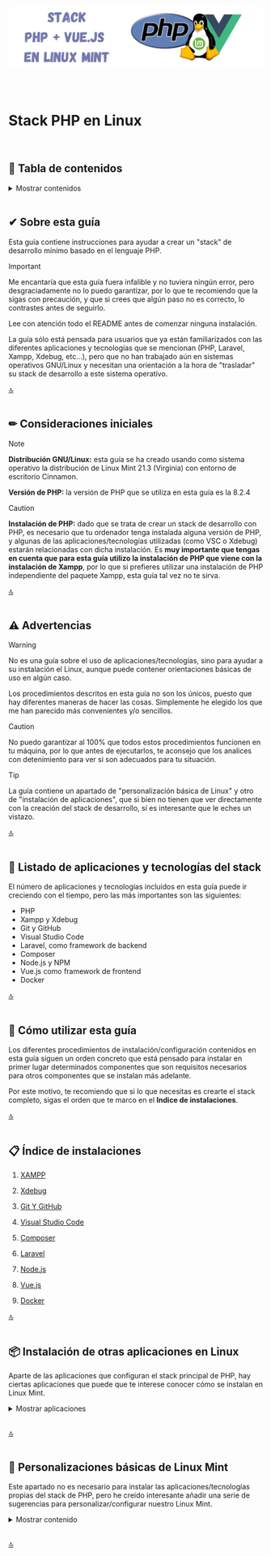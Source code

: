 ![stack_php_vue_linux](img/bannerStack1.png)

<br>
<br>

# Stack PHP en Linux
<br>

## 📖 Tabla de contenidos

<details>
<summary>Mostrar contenidos</summary>
<br>
   
- [Sobre esta guía](#-sobre-esta-guía)
- [Consideraciones iniciales](#-consideraciones-iniciales)
- [Advertencias](#-advertencias)
- [Listado de aplicaciones y tecnologías del stack](#-listado-de-aplicaciones-y-tecnologías-del-stack)
- [Cómo utilizar esta guía](#-cómo-utilizar-esta-guía)
- [Índice de instalaciones](#-índice-de-instalaciones)
- [Instalación de otras aplicaciones en Linux (Chrome, ...)](#-instalación-de-otras-aplicaciones-en-linux)
- [Personalizaciones básicas de Linux Mint](#-personalizaciones-básicas-de-linux-mint)
   
</details>
<br>

## ✔ Sobre esta guía

Esta guía contiene instrucciones para ayudar a crear un "stack" de desarrollo mínimo basado en el lenguaje PHP.

>[!IMPORTANT]
>
>Me encantaría que esta guía fuera infalible y no tuviera ningún error, pero desgraciadamente no lo puedo garantizar, por lo que te recomiendo que la sigas con precaución, y que si crees que algún paso no es correcto, lo contrastes antes de seguirlo. 
>
>Lee con atención todo el README antes de comenzar ninguna instalación.
>
>La guía sólo está pensada para usuarios que ya están familiarizados con las diferentes aplicaciones y tecnologías que se mencionan (PHP, Laravel, Xampp, Xdebug, etc...), pero que no han trabajado aún en sistemas operativos GNU/Linux y necesitan una orientación a la hora de "trasladar" su stack de desarrollo a este sistema operativo.

[🔝](#stack-phpvuejs-en-linux)
<br>
<br>

## ✏ Consideraciones iniciales

>[!NOTE]
>
>**Distribución GNU/Linux:** esta guía se ha creado usando como sistema operativo la distribución de Linux Mint 21.3 (Virginia) con entorno de escritorio Cinnamon.
>
>**Versión de PHP:** la versión de PHP que se utiliza en esta guía es la 8.2.4

>[!CAUTION]
>
>**Instalación de PHP:** dado que se trata de crear un stack de desarrollo con PHP, es necesario que tu ordenador tenga instalada alguna versión de PHP, y algunas de las aplicaciones/tecnologías utilizadas (como VSC o Xdebug) estarán relacionadas con dicha instalación. Es **muy importante que tengas en cuenta que para esta guía utilizo la instalación de PHP que viene con la instalación de Xampp**, por lo que si prefieres utilizar una instalación de PHP independiente del paquete Xampp, esta guía tal vez no te sirva.

[🔝](#stack-phpvuejs-en-linux)
<br>
<br>

## ⚠ Advertencias

>[!WARNING]
>
>No es una guía sobre el uso de aplicaciones/tecnologías, sino para ayudar a su instalación el Linux, aunque puede contener orientaciones básicas de uso en algún caso.
>
>
>Los procedimientos descritos en esta guía no son los únicos, puesto que hay diferentes maneras de hacer las cosas. Simplemente he elegido los que me han parecido más convenientes y/o sencillos.

>[!CAUTION]
>
>No puedo garantizar al 100% que todos estos procedimientos funcionen en tu máquina, por lo que antes de ejecutarlos, te aconsejo que los analices con detenimiento para ver si son adecuados para tu situación.

>[!TIP]
>
>La guía contiene un apartado de "personalización básica de Linux" y otro de "instalación de aplicaciones", que si bien no tienen que ver directamente con la creación del stack de desarrollo, sí es interesante que le eches un vistazo.

[🔝](#stack-phpvuejs-en-linux)
<br>
<br>


## 🧾 Listado de aplicaciones y tecnologías del stack

El número de aplicaciones y tecnologías incluidos en esta guía puede ir creciendo con el tiempo, pero las más importantes son las siguientes:

- PHP
- Xampp y Xdebug
- Git y GitHub
- Visual Studio Code
- Laravel, como framework de backend
- Composer
- Node.js y NPM
- Vue.js como framework de frontend
- Docker

[🔝](#stack-phpvuejs-en-linux)
<br>
<br>

## 🧭 Cómo utilizar esta guía

Los diferentes procedimientos de instalación/configuración contenidos en esta guía siguen un orden concreto que está pensado para instalar en primer lugar determinados componentes que son requisitos necesarios para otros componentes que se instalan más adelante.

Por este motivo, te recomiendo que si lo que necesitas es crearte el stack completo, sigas el orden que te marco en el **Indice de instalaciones**.

[🔝](#stack-phpvuejs-en-linux)
<br>
<br>

## 📋 Índice de instalaciones

1. [XAMPP](/Stack%20principal/01-XAMPP.md)

2. [Xdebug](/Stack%20principal/02-Xdebug.md)

3. [Git Y GitHub](/Stack%20principal/03-Git-y-GitHub.md)

4. [Visual Studio Code](/Stack%20principal/04-VSC.md)

5. [Composer](/Stack%20principal/05-Composer.md)

6. [Laravel](/Stack%20principal/06-Laravel.md)

7. [Node.js](/Stack%20principal/07-NodeJs.md)

8. [Vue.js](/Stack%20principal/08-VueJs.md)

9. [Docker](/Stack%20principal/09-Docker.md)


[🔝](#stack-phpvuejs-en-linux)
<br>
<br>

## 📦 Instalación de otras aplicaciones en Linux

Aparte de las aplicaciones que configuran el stack principal de PHP, hay ciertas aplicaciones que puede que te interese conocer cómo se instalan en Linux Mint.

<details>
<summary>Mostrar aplicaciones</summary>
<br>
   
- [Actualización de paquetes APT](/Otras%20aplicaciones/Actualización-de-paquetes.md)
- [Google Chrome](/Otras%20aplicaciones/Google-Chrome.md)
   
</details>
<br>
    
[🔝](#stack-phpvuejs-en-linux)
<br>
<br>

## 🎨 Personalizaciones básicas de Linux Mint

Este apartado no es necesario para instalar las aplicaciones/tecnologías propias del stack de PHP, pero he creido interesante añadir una serie de sugerencias para personalizar/configurar nuestro Linux Mint.

<details>
<summary>Mostrar contenido</summary>
<br>
   
- [Personalizaciones](Personalización%20Linux%20Mint/Personalizaciones-básicas.md)
- [Configuraciones](Personalización%20Linux%20Mint/Configuraciones-básicas.md)
   
</details>
<br>
    
[🔝](#stack-phpvuejs-en-linux)
<br>
<br>


